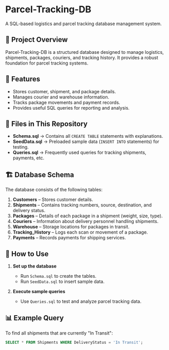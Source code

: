 # Parcel-Tracking-DB
A SQL-based logistics and parcel tracking database management system.
<br>
## 📖 Project Overview
Parcel-Tracking-DB is a structured database designed to manage logistics, shipments, packages, couriers, and tracking history. It provides a robust foundation for parcel tracking systems.

## 🚀 Features
- Stores customer, shipment, and package details.
- Manages courier and warehouse information.
- Tracks package movements and payment records.
- Provides useful SQL queries for reporting and analysis.

## 📂 Files in This Repository
- **Schema.sql** → Contains all `CREATE TABLE` statements with explanations.
- **SeedData.sql** → Preloaded sample data (`INSERT INTO` statements) for testing.
- **Queries.sql** → Frequently used queries for tracking shipments, payments, etc.

## 🏗 Database Schema
The database consists of the following tables:
1. **Customers** – Stores customer details.
2. **Shipments** – Contains tracking numbers, source, destination, and delivery status.
3. **Packages** – Details of each package in a shipment (weight, size, type).
4. **Couriers** – Information about delivery personnel handling shipments.
5. **Warehouse** – Storage locations for packages in transit.
6. **Tracking_History** – Logs each scan or movement of a package.
7. **Payments** – Records payments for shipping services.

## 🔧 How to Use
1. **Set up the database**  
   - Run `Schema.sql` to create the tables.  
   - Run `SeedData.sql` to insert sample data.  

2. **Execute sample queries**  
   - Use `Queries.sql` to test and analyze parcel tracking data.

## 📊 Example Query
To find all shipments that are currently "In Transit":
```sql
SELECT * FROM Shipments WHERE DeliveryStatus = 'In Transit';
